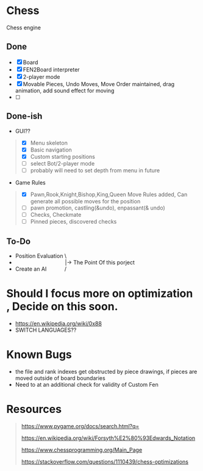 # Chess
Chess engine

## Done

- [x]  Board
- [x]  FEN2Board interpreter
- [x]  2-player mode
- [x]  Movable Pieces, Undo Moves, Move Order maintained, drag animation, add sound effect for moving
- [ ]  

## Done-ish
* GUI??
 > - [x] Menu skeleton 
 > - [x] Basic navigation
 > - [x] Custom starting positions
 > - [ ] select Bot/2-player mode
 > - [ ] probably will need to set depth from menu in future

* Game Rules
> - [x] Pawn,Rook,Knight,Bishop,King,Queen Move Rules added, Can generate all possible moves for the position
> - [ ] pawn promotion, castling(&undo), enpassant(& undo)
> - [ ] Checks, Checkmate
> - [ ] Pinned pieces, discovered checks

## To-Do
* Position Evaluation&nbsp;\\
* &nbsp;&nbsp;&nbsp;&nbsp;&nbsp;&nbsp;&nbsp;&nbsp;&nbsp;&nbsp;&nbsp;&nbsp;&nbsp;&nbsp;&nbsp;&nbsp;&nbsp;&nbsp;&nbsp;&nbsp;&nbsp;&nbsp;&nbsp;&nbsp;&nbsp;&nbsp;&nbsp;&nbsp;&nbsp;&nbsp;&nbsp;&nbsp;&nbsp;|-> The Point Of this porject 
* Create an AI&nbsp;&nbsp;&nbsp;&nbsp;&nbsp;&nbsp;&nbsp;&nbsp;&nbsp;&nbsp;&nbsp;&nbsp;/

# Should I focus more on optimization , Decide on this soon.
* https://en.wikipedia.org/wiki/0x88
* SWITCH LANGUAGES??

# Known Bugs
* the file and rank indexes get obstructed by piece drawings, if pieces are moved outside of board boundaries
* Need to at an additional check for validity of Custom Fen

# **Resources**
> https://www.pygame.org/docs/search.html?q=
> 
> https://en.wikipedia.org/wiki/Forsyth%E2%80%93Edwards_Notation
> 
> https://www.chessprogramming.org/Main_Page
> 
> https://stackoverflow.com/questions/1110439/chess-optimizations
> 

